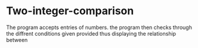 # Two-integer-comparison

The program accepts entries of numbers.
the program then checks through the diffrent conditions given provided thus displaying the relationship between
